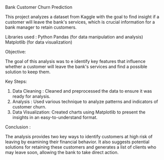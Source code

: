 Bank Customer Churn Prediction

This project analyzes a dataset from Kaggle with the goal to find insight if a customer will leave the bank's services, which is crucial information for a bank manager to retain customers.

Libraries used : 
Python
Pandas (for data manipulation and analysis)
Matplotlib (for data visualization)



Objective:

The goal of this analysis was to e identify key features that influence whether a customer will leave the bank's services and find a possible solution to keep them.


Key Steps:

1) Data Cleaning : Cleaned and preprocessed the data to ensure it was ready for analysis.
2) Analysis : Used various technique to analyze patterns and indicators of customer churn.
3) Data Visualization: Created charts using Matplotlib to present the insights in an easy-to-understand format.

Conclusion :

The analysis provides two key ways to identify customers at high risk of leaving by examining their financial behavior.
It also suggests potential solutions for retaining these customers and generates a list of clients who may leave soon, allowing the bank to take direct action.
